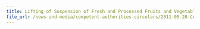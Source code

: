 ```yaml
---
title: Lifting of Suspension of Fresh and Processed Fruits and Vegetables from Shizuoka and Hyogo Prefectures 
file_url: /news-and-media/competent-authorities-circulars/2011-05-20-CA.pdf
---
```

